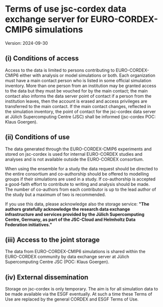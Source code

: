 ﻿# Terms of use jsc-cordex data exchange server for EURO-CORDEX-CMIP6 simulations

Version: 2024-09-30

## (i) Conditions of access

Access to the data is limited to persons contributing to EURO-CORDEX-CMIP6 
either with analysis or model simulations or both. Each organization must have 
a main contact person who is listed in some official simulation inventory. More 
than one person from an institution may be granted access to the data but they 
must be vouched for by the main contact; the main contact also informs the data 
server point of contact if a person from the institution leaves, then the 
account is erased and access privileges are transferred to the main contact. If 
the main contact changes, reflected in the simulation inventory, the point of 
contact for the jsc-cordex data server at Jülich Supercomputing Centre (JSC) 
shall be informed (jsc-cordex POC: Klaus Goergen).

## (ii) Conditions of use

The data generated through the EURO-CORDEX-CMIP6 experiments and stored on 
jsc-cordex is used for internal EURO-CORDEX studies and analyses and is not 
available outside the EURO-CORDEX consortium. 

When using the ensemble for a study the data request should be directed to the 
entire consortium and co-authorship should be offered to modelling groups if 
their simulations are used in a study. If co-authorship is accepted a 
good-faith effort to contribute to writing and analysis should be made. The 
number of co-authors from each contributor is up to the lead author of the 
study but a maximum of two is recommended. 

If you use this data, please acknowledge also the storage service: 
**"The authors gratefully acknowledge the research data exchange infrastructure 
and services provided by the Jülich Supercomputing Centre, Germany, as part of 
the JSC-Cloud and Helmholtz Data Federation initiatives."**

## (iii) Access to the joint storage

The data from EURO-CORDEX-CMIP6 simulations is shared within the EURO-CORDEX 
community by data exchange server at Jülich Supercomputing Centre JSC 
(POC: Klaus Goergen).

## (iv) External dissemination

Storage on jsc-cordex is only temporary. The aim is for all simulation data to 
be made available via the ESGF eventually. At such a time these Terms of Use 
are replaced by the general CORDEX and ESGF Terms of Use.